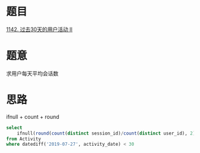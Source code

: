 # 题目
[1142. 过去30天的用户活动 II](https://leetcode-cn.com/problems/user-activity-for-the-past-30-days-ii/)


# 题意
求用户每天平均会话数


# 思路
ifnull + count + round

```sql
select 
    ifnull(round(count(distinct session_id)/count(distinct user_id), 2), 0) as average_sessions_per_user
from Activity
where datediff('2019-07-27', activity_date) < 30 

```
